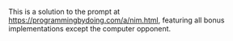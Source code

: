 This is a solution to the prompt at https://programmingbydoing.com/a/nim.html, featuring all bonus implementations except the computer opponent.
